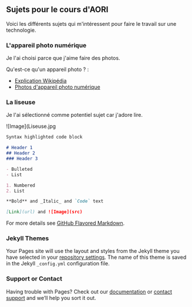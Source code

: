 ## Sujets pour le cours d'AORI

Voici les différents sujets qui m'intéressent pour faire le travail sur une technologie.

### L'appareil photo numérique
Je l'ai choisi parce que j'aime faire des photos. 









Qu'est-ce qu'un appareil photo ? : 
* [Explication Wikipédia](https://fr.wikipedia.org/wiki/Appareil_photographique_num%C3%A9rique)
* [Photos d'appareil photo numérique](https://www.vandenborre.be/fr/appareil-photo-digital-camera/appareil-photo-reflex)


### La liseuse
Je l'ai sélectionné comme potentiel sujet car j'adore lire.

![Image](Liseuse.jpg



```markdown
Syntax highlighted code block

# Header 1
## Header 2
### Header 3

- Bulleted
- List

1. Numbered
2. List

**Bold** and _Italic_ and `Code` text

[Link](url) and ![Image](src)
```

For more details see [GitHub Flavored Markdown](https://guides.github.com/features/mastering-markdown/).

### Jekyll Themes

Your Pages site will use the layout and styles from the Jekyll theme you have selected in your [repository settings](https://github.com/LeaGr99/aori/settings). The name of this theme is saved in the Jekyll `_config.yml` configuration file.

### Support or Contact

Having trouble with Pages? Check out our [documentation](https://help.github.com/categories/github-pages-basics/) or [contact support](https://github.com/contact) and we’ll help you sort it out.
